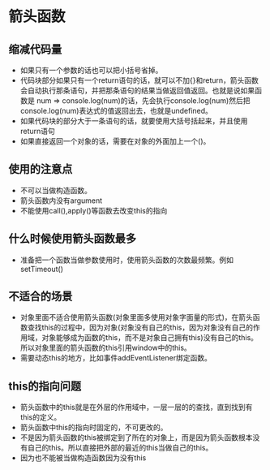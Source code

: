 # 箭头函数

## 缩减代码量

* 如果只有一个参数的话也可以把小括号省掉。
* 代码块部分如果只有一个return语句的话，就可以不加{}和return，箭头函数会自动执行那条语句，并把那条语句的结果当做返回值返回。也就是说如果函数是 num => console.log(num)的话，先会执行console.log(num)然后把console.log(num)表达式的值返回出去，也就是undefined。
* 如果代码块的部分大于一条语句的话，就要使用大括号括起来，并且使用return语句
* 如果直接返回一个对象的话，需要在对象的外面加上一个()。

## 使用的注意点

* 不可以当做构造函数。
* 箭头函数内没有argument
* 不能使用call(),apply()等函数去改变this的指向

## 什么时候使用箭头函数最多

* 准备把一个函数当做参数使用时，使用箭头函数的次数最频繁。例如setTimeout()

## 不适合的场景

* 对象里面不适合使用箭头函数(对象里面多使用对象字面量的形式)，在箭头函数查找this的过程中，因为对象(对象没有自己的this，因为对象没有自己的作用域，对象能够成为函数的this，而不是对象自己拥有this)没有自己的this。所以对象里面的箭头函数的this引用window中的this。
* 需要动态this的地方，比如事件addEventListener绑定函数。

## this的指向问题

* 箭头函数中的this就是在外层的作用域中，一层一层的的查找，直到找到有this的定义。
* 箭头函数中this的指向时固定的，不可更改的。
* 不是因为箭头函数的this被绑定到了所在的对象上，而是因为箭头函数根本没有自己的this。所以直接把外部的最近的this当做自己的this。
* 因为也不能被当做构造函数因为没有this
